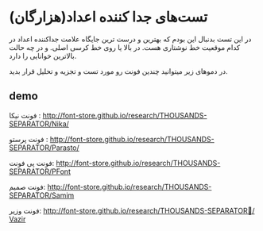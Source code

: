 # تست‌های جدا کننده اعداد(هزارگان)
در این تست بدنبال این بودم که بهترین و درست ترین جایگاه علامت جداکننده اعداد در کدام موقعیت خط نوشتاری هست. در بالا یا روی خط کرسی اصلی.
و در چه حالت بالاترین خوانایی را دارد.

در دمو‌های زیر میتوانید چندین فونت رو مورد تست و تجزیه و تحلیل  قرار بدید.

## demo

فونت نیکا : http://font-store.github.io/research/THOUSANDS-SEPARATOR/Nika/

فونت پرستو  : http://font-store.github.io/research/THOUSANDS-SEPARATOR/Parasto/

فونت پی فونت: http://font-store.github.io/research/THOUSANDS-SEPARATOR/PFont

فونت صمیم: http://font-store.github.io/research/THOUSANDS-SEPARATOR/Samim

فونت وزیر: http://font-store.github.io/research/THOUSANDS-SEPARATOR/ٰVazir